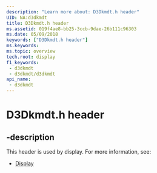 ```yaml
---
description: "Learn more about: D3Dkmdt.h header"
UID: NA:d3dkmdt
title: D3Dkmdt.h header
ms.assetid: 019f4ae8-bb25-3ccb-9dae-26b111c96303
ms.date: 05/09/2018
keywords: ["D3Dkmdt.h header"]
ms.keywords: 
ms.topic: overview
tech.root: display
f1_keywords:
 - d3dkmdt
 - d3dkmdt/d3dkmdt
api_name:
 - d3dkmdt
---
```


# D3Dkmdt.h header


## -description

This header is used by display. For more information, see:

- [Display](../_display/index.md)

